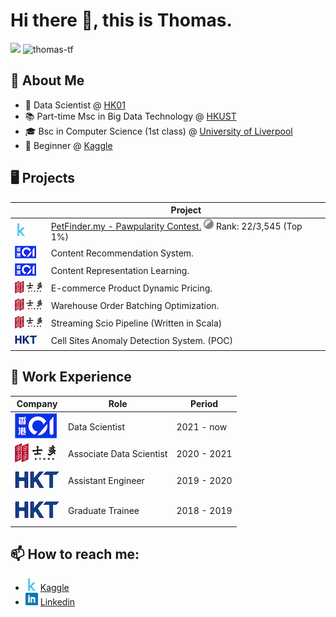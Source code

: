 # Hi there 👋, this is Thomas.
![](https://komarev.com/ghpvc/?username=thomas-tf) ![thomas-tf](https://road-to-kaggle-grandmaster.vercel.app/api/simple/thomastf)

## 🔭 About Me
- 🧪 Data Scientist @ [HK01](https://www.hk01.com/)
- 📚 Part-time Msc in Big Data Technology @ [HKUST](https://seng.hkust.edu.hk/academics/taught-postgraduate/msc-bdt)
- 🎓 Bsc in Computer Science (1st class) @ [University of Liverpool](https://www.liverpool.ac.uk/study/undergraduate/courses/computer-science-bsc-hons/overview/)
- 🔰 Beginner @ [Kaggle](https://www.kaggle.com/thomastf)

## 🖥️ Projects
|                                 | Project                                                                        |
| --------------------------------| -------------------------------------------------------------------------------|
| ![](./img/kaggle_icon.png)      | [PetFinder.my - Pawpularity Contest.](https://www.kaggle.com/c/petfinder-pawpularity-score/leaderboard) ![](./img/silver_medal.png) Rank: 22/3,545 (Top 1%) | 
| ![](./img/hk01_logo_small.png)  | Content Recommendation System.                                                 |
| ![](./img/hk01_logo_small.png)  | Content Representation Learning.                                               |
| ![](./img/ztore_logo_small.png) | E-commerce Product Dynamic Pricing.                                            |
| ![](./img/ztore_logo_small.png) | Warehouse Order Batching Optimization.                                         |
| ![](./img/ztore_logo_small.png) | Streaming Scio Pipeline (Written in Scala)                                     |
| ![](./img/hkt_logo_small.jpeg)  | Cell Sites Anomaly Detection System. (POC)                                     |

## 💼 Work Experience
| Company                                                            | Role              | Period    |
| -------------------------------------------------------------------| ----------------- |-----------|
| [![](./img/hk01_logo.png)](https://www.hk01.com/) | Data Scientist | 2021 - now |
| [![](./img/ztore_logo.png)](https://www.ztore.com/en/) | Associate Data Scientist | 2020 - 2021|
| [![](./img/hkt_logo.png)](https://www.hkt.com/?locale=zh) | Assistant Engineer | 2019 - 2020 |
| [![](./img/hkt_logo.png)](https://www.hkt.com/?locale=zh) | Graduate Trainee | 2018 - 2019 |


## 📫 How to reach me:
- ![](./img/kaggle_icon.png) [Kaggle](https://www.kaggle.com/thomastf)
- ![](./img/linkedin_icon.png) [Linkedin](https://hk.linkedin.com/in/thomas-wong-861775145)
